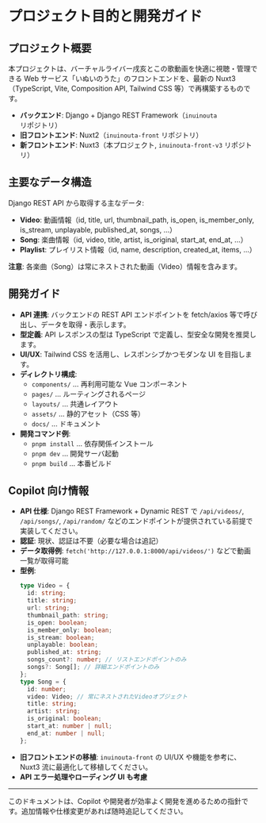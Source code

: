 # プロジェクト目的と開発ガイド

## プロジェクト概要

本プロジェクトは、バーチャルライバー戌亥とこの歌動画を快適に視聴・管理できる Web サービス「いぬいのうた」のフロントエンドを、最新の Nuxt3（TypeScript, Vite, Composition API, Tailwind CSS 等）で再構築するものです。

- **バックエンド**: Django + Django REST Framework（`inuinouta` リポジトリ）
- **旧フロントエンド**: Nuxt2（`inuinouta-front` リポジトリ）
- **新フロントエンド**: Nuxt3（本プロジェクト, `inuinouta-front-v3` リポジトリ）

## 主要なデータ構造

Django REST API から取得する主なデータ:

- **Video**: 動画情報（id, title, url, thumbnail_path, is_open, is_member_only, is_stream, unplayable, published_at, songs, ...）
- **Song**: 楽曲情報（id, video, title, artist, is_original, start_at, end_at, ...）
- **Playlist**: プレイリスト情報（id, name, description, created_at, items, ...）

**注意**: 各楽曲（Song）は常にネストされた動画（Video）情報を含みます。

## 開発ガイド

- **API 連携**: バックエンドの REST API エンドポイントを fetch/axios 等で呼び出し、データを取得・表示します。
- **型定義**: API レスポンスの型は TypeScript で定義し、型安全な開発を推奨します。
- **UI/UX**: Tailwind CSS を活用し、レスポンシブかつモダンな UI を目指します。
- **ディレクトリ構成**:
  - `components/` ... 再利用可能な Vue コンポーネント
  - `pages/` ... ルーティングされるページ
  - `layouts/` ... 共通レイアウト
  - `assets/` ... 静的アセット（CSS 等）
  - `docs/` ... ドキュメント
- **開発コマンド例**:
  - `pnpm install` ... 依存関係インストール
  - `pnpm dev` ... 開発サーバ起動
  - `pnpm build` ... 本番ビルド

## Copilot 向け情報

- **API 仕様**: Django REST Framework + Dynamic REST で `/api/videos/`, `/api/songs/`, `/api/random/` などのエンドポイントが提供されている前提で実装してください。
- **認証**: 現状、認証は不要（必要な場合は追記）
- **データ取得例**: `fetch('http://127.0.0.1:8000/api/videos/')` などで動画一覧が取得可能
- **型例**:
  ```ts
  type Video = {
    id: string;
    title: string;
    url: string;
    thumbnail_path: string;
    is_open: boolean;
    is_member_only: boolean;
    is_stream: boolean;
    unplayable: boolean;
    published_at: string;
    songs_count?: number; // リストエンドポイントのみ
    songs?: Song[]; // 詳細エンドポイントのみ
  };
  type Song = {
    id: number;
    video: Video; // 常にネストされたVideoオブジェクト
    title: string;
    artist: string;
    is_original: boolean;
    start_at: number | null;
    end_at: number | null;
  };
  ```
- **旧フロントエンドの移植**: `inuinouta-front` の UI/UX や機能を参考に、Nuxt3 流に最適化して移植してください。
- **API エラー処理やローディング UI も考慮**

---

このドキュメントは、Copilot や開発者が効率よく開発を進めるための指針です。追加情報や仕様変更があれば随時追記してください。
